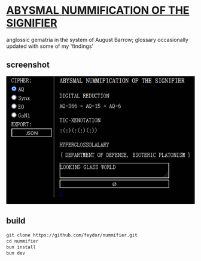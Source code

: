 # [ABYSMAL NUMMIFICATION OF THE SIGNIFIER](https://feydor.netlify.app/nummifier)
anglossic gematria in the system of August Barrow; glossary occasionally updated with some of my 'findings'

## screenshot
![](/screenshots/12172023.png)

## build
```shell
git clone https://github.com/feydor/nummifier.git
cd nummifier
bun install
bun dev
```

